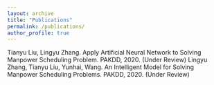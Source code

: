 ```yaml
---
layout: archive
title: "Publications"
permalink: /publications/
author_profile: true
---
```

Tianyu Liu, Lingyu Zhang. Apply Artificial Neural Network to Solving Manpower Scheduling Problem. PAKDD, 2020. (Under Review)
Lingyu Zhang, Tianyu Liu, Yunhai, Wang. An Intelligent Model for Solving Manpower Scheduling Problems. PAKDD, 2020. (Under Review)

<!--
{% if author.googlescholar %}
  You can also find my articles on <u><a href="{{author.googlescholar}}">my Google Scholar profile</a>.</u>
{% endif %}
-->
<!--
  {% include base_path %}
  {% for post in site.publications reversed %}
  { % include archive-single.html %}
  {% endfor %}
-->
